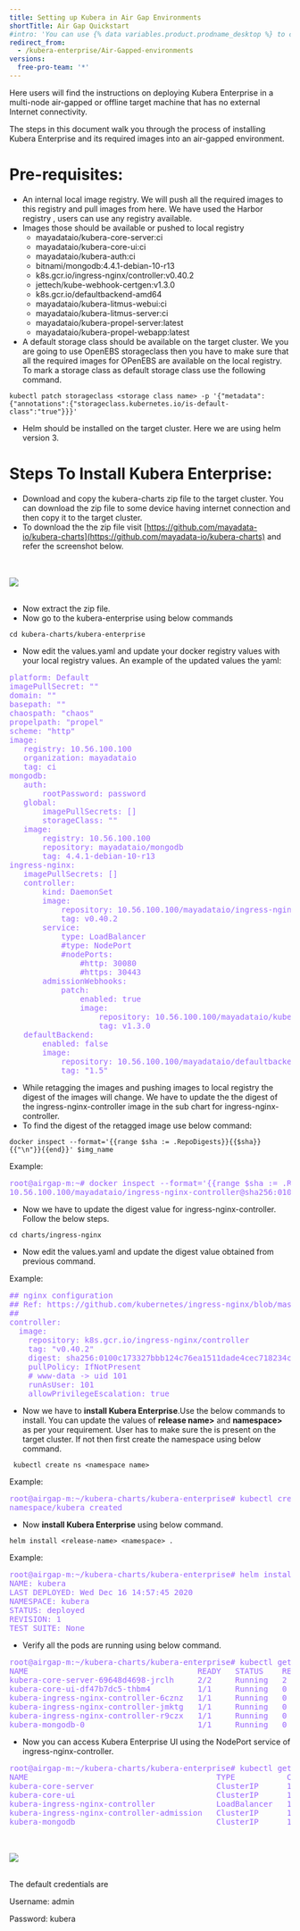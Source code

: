 ```yaml
---
title: Setting up Kubera in Air Gap Environments
shortTitle: Air Gap Quickstart
#intro: 'You can use {% data variables.product.prodname_desktop %} to create and manage a Git repository without using the command line.'
redirect_from:
  - /kubera-enterprise/Air-Gapped-environments
versions:
  free-pro-team: '*'
---
```

Here users will find the instructions on deploying Kubera Enterprise in a multi-node air-gapped or offline target machine that has no external Internet connectivity.

The steps in this document walk you through the process of installing Kubera Enterprise and its required images into an air-gapped environment.


# Pre-requisites:



*   An internal local image registry. We will push all the required images to this registry and pull images from here. We have used the Harbor registry , users can use any registry available.
*   Images those should be available or pushed to local registry
    *   mayadataio/kubera-core-server:ci
    *   mayadataio/kubera-core-ui:ci
    *   mayadataio/kubera-auth:ci
    *   bitnami/mongodb:4.4.1-debian-10-r13
    *   k8s.gcr.io/ingress-nginx/controller:v0.40.2
    *   jettech/kube-webhook-certgen:v1.3.0
    *   k8s.gcr.io/defaultbackend-amd64
    *   mayadataio/kubera-litmus-webui:ci
    *   mayadataio/kubera-litmus-server:ci
    *   mayadataio/kubera-propel-server:latest
    *   mayadataio/kubera-propel-webapp:latest
*   A default storage class should be available on the target cluster. We you are going to use OpenEBS storageclass then you have to make sure that all the required images for OPenEBS are available on the local registry. To mark a storage class as default storage class use the following command.

```kubectl patch storageclass <storage class name> -p '{"metadata": {"annotations":{"storageclass.kubernetes.io/is-default-class":"true"}}}'```


*   Helm should be installed on the target cluster. Here we are using helm version 3.


# Steps To Install Kubera Enterprise:



*   Download and copy the kubera-charts zip file to the target cluster. You can download the zip file to some device having internet connection and then copy it to the target cluster.
*   To download the the zip file visit [https://github.com/mayadata-io/kubera-charts](https://github.com/mayadata-io/kubera-charts) and refer the screenshot below.

    
<br><br>
<a href="/assets/images/Airgap1.png" target="_blank"><img class="image-with-border" src="/assets/images/Airgap1.png"></a>
<br><br>

*   Now extract the zip file.
*   Now go to the kubera-enterprise using below commands

```cd kubera-charts/kubera-enterprise```


*   Now edit the values.yaml and update your docker registry values with your local registry values. An example of the updated values the yaml:

<pre style="color:#9966ff">
platform: Default
imagePullSecret: ""
domain: ""
basepath: ""
chaospath: "chaos"
propelpath: "propel"
scheme: "http"
image:
   registry: 10.56.100.100
   organization: mayadataio
   tag: ci
mongodb:
   auth:
       rootPassword: password
   global:
       imagePullSecrets: []
       storageClass: ""
   image:
       registry: 10.56.100.100
       repository: mayadataio/mongodb
       tag: 4.4.1-debian-10-r13
ingress-nginx:
   imagePullSecrets: []
   controller:
       kind: DaemonSet
       image:
           repository: 10.56.100.100/mayadataio/ingress-nginx-controller
           tag: v0.40.2
       service:
           type: LoadBalancer
           #type: NodePort
           #nodePorts:
               #http: 30080
               #https: 30443
       admissionWebhooks:
           patch:
               enabled: true
               image:
                   repository: 10.56.100.100/mayadataio/kube-webhook-certgen
                   tag: v1.3.0
   defaultBackend:
       enabled: false
       image:
           repository: 10.56.100.100/mayadataio/defaultbackend-amd64
           tag: "1.5"
</pre> 


*   While retagging the images and pushing images to local registry the digest of the images will change. We have to update the the digest of the ingress-nginx-controller image in the sub chart for ingress-nginx-controller.
*   To find the digest of the retagged image use below command:

```docker inspect --format='{{range $sha := .RepoDigests}}{{$sha}}{{"\n"}}{{end}}' $img_name```



Example:


<pre style="color:#9966ff">
root@airgap-m:~# docker inspect --format='{{range $sha := .RepoDigests}}{{$sha}}{{"\n"}}{{end}}' 10.56.100.100/mayadataio/ingress-nginx-controller:v0.40.2
10.56.100.100/mayadataio/ingress-nginx-controller@sha256:0100c173327bbb124c76ea1511dade4cec718234c23f8e7a41f27ad03f361431
</pre> 




*   Now we have to update the digest value for  ingress-nginx-controller. Follow the below steps.

```cd charts/ingress-nginx```


*   Now edit the values.yaml and update the digest value obtained from previous command.

Example:


<pre style="color:#9966ff">
## nginx configuration
## Ref: https://github.com/kubernetes/ingress-nginx/blob/master/controllers/nginx/configuration.md
##
controller:
  image:
    repository: k8s.gcr.io/ingress-nginx/controller
    tag: "v0.40.2"
    digest: sha256:0100c173327bbb124c76ea1511dade4cec718234c23f8e7a41f27ad03f361431
    pullPolicy: IfNotPresent
    # www-data -> uid 101
    runAsUser: 101
    allowPrivilegeEscalation: true
</pre>




*   Now we have to **install Kubera Enterprise**.Use the below commands to install. You can update the values of **release name>** and **namespace>** as per your requirement. User has to make sure the is present on the target cluster. If not then first create the namespace using below command.

``` kubectl create ns <namespace name>```



Example:


<pre style="color:#9966ff">
root@airgap-m:~/kubera-charts/kubera-enterprise# kubectl create ns kubera
namespace/kubera created
</pre>




*   Now **install Kubera Enterprise** using below command.

```helm install <release-name> <namespace> .```



Example:


<pre style="color:#9966ff">
root@airgap-m:~/kubera-charts/kubera-enterprise# helm install kubera -n kubera .
NAME: kubera
LAST DEPLOYED: Wed Dec 16 14:57:45 2020
NAMESPACE: kubera
STATUS: deployed
REVISION: 1
TEST SUITE: None
</pre>




*   Verify all the pods are running using below command.

<pre style="color:#9966ff">
root@airgap-m:~/kubera-charts/kubera-enterprise# kubectl get pods -n kubera
NAME                                    READY   STATUS    RESTARTS   AGE
kubera-core-server-69648d4698-jrclh     2/2     Running   2          106m
kubera-core-ui-df47b7dc5-thbm4          1/1     Running   0          106m
kubera-ingress-nginx-controller-6cznz   1/1     Running   0          106m
kubera-ingress-nginx-controller-jmktg   1/1     Running   0          106m
kubera-ingress-nginx-controller-r9czx   1/1     Running   0          106m
kubera-mongodb-0                        1/1     Running   0          106m
</pre>


*   Now you can access Kubera Enterprise UI using the NodePort service of ingress-nginx-controller.

<pre style="color:#9966ff">
root@airgap-m:~/kubera-charts/kubera-enterprise# kubectl get svc -n kubera
NAME                                        TYPE           CLUSTER-IP       EXTERNAL-IP   PORT(S)                      AGE
kubera-core-server                          ClusterIP      10.103.1.73      <none>        9002/TCP,9003/TCP            4m3s
kubera-core-ui                              ClusterIP      10.107.29.136    <none>        9091/TCP                     4m3s
kubera-ingress-nginx-controller             LoadBalancer   10.97.16.224     <pending>     80:31855/TCP,443:30307/TCP   4m3s
kubera-ingress-nginx-controller-admission   ClusterIP      10.107.232.239   <none>        443/TCP                      4m3s
kubera-mongodb                              ClusterIP      10.107.93.241    <none>        27017/TCP                    4m3s
</pre>

<br><br>
<a href="/assets/images/Airgap2.png" target="_blank"><img class="image-with-border" src="/assets/images/Airgap2.png"></a>
<br><br>



The default credentials are

Username: admin 

Password: kubera
